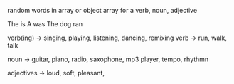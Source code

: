 random words in array or object
array for a verb, noun, adjective

The <noun> is <verb>
A <adjective> <noun> was <verb>
The dog ran

verb(ing) -> singing, playing, listening, dancing, remixing
verb -> run, walk, talk

noun -> guitar, piano, radio, saxophone, mp3 player, tempo, rhythmn

adjectives -> loud, soft, pleasant, 
